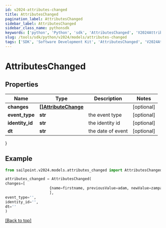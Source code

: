 ```yaml
---
id: v2024-attributes-changed
title: AttributesChanged
pagination_label: AttributesChanged
sidebar_label: AttributesChanged
sidebar_class_name: pythonsdk
keywords: ['python', 'Python', 'sdk', 'AttributesChanged', 'V2024AttributesChanged'] 
slug: /tools/sdk/python/v2024/models/attributes-changed
tags: ['SDK', 'Software Development Kit', 'AttributesChanged', 'V2024AttributesChanged']
---
```


# AttributesChanged


## Properties

Name | Type | Description | Notes
------------ | ------------- | ------------- | -------------
**changes** | [**[]AttributeChange**](attribute-change) |  | [optional] 
**event_type** | **str** | the event type | [optional] 
**identity_id** | **str** | the identity id | [optional] 
**dt** | **str** | the date of event | [optional] 
}

## Example

```python
from sailpoint.v2024.models.attributes_changed import AttributesChanged

attributes_changed = AttributesChanged(
changes=[
                    {name=firstname, previousValue=adam, newValue=zampa}
                    ],
event_type='',
identity_id='',
dt=''
)

```
[[Back to top]](#) 

